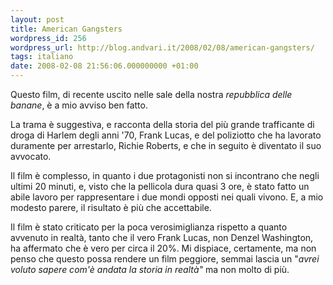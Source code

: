 ```yaml
---
layout: post
title: American Gangsters
wordpress_id: 256
wordpress_url: http://blog.andvari.it/2008/02/08/american-gangsters/
tags: italiano
date: 2008-02-08 21:56:06.000000000 +01:00
---
```

Questo film, di recente uscito nelle sale della nostra <em>repubblica delle banane</em>, è a mio avviso ben fatto.

La trama è suggestiva, e racconta della storia del più grande trafficante di droga di Harlem degli anni '70, Frank Lucas, e del poliziotto che ha lavorato duramente per arrestarlo, Richie Roberts, e che in seguito è diventato il suo avvocato.

Il film è complesso, in quanto i due protagonisti non si incontrano che negli ultimi 20 minuti, e, visto che la pellicola dura quasi 3 ore, è stato fatto un abile lavoro per rappresentare i due mondi opposti nei quali vivono. E, a mio modesto parere, il risultato è più che accettabile.

Il film è stato criticato per la poca verosimiglianza rispetto a quanto avvenuto in realtà, tanto che il vero Frank Lucas, non Denzel Washington, ha affermato che è vero per circa il 20%. Mi dispiace, certamente, ma non penso che questo possa rendere un film peggiore, semmai lascia un "<em>avrei voluto sapere com'è andata la storia in realtà"</em> ma non molto di più.
